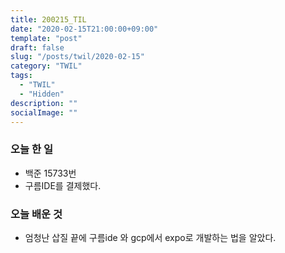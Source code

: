 ```yaml
---
title: 200215_TIL
date: "2020-02-15T21:00:00+09:00"
template: "post"
draft: false
slug: "/posts/twil/2020-02-15"
category: "TWIL"
tags:
  - "TWIL"
  - "Hidden"
description: ""
socialImage: ""
---
```


### 오늘 한 일

- 백준 15733번
- 구름IDE를 결제했다.
   
### 오늘 배운 것

- 엄청난 삽질 끝에 구름ide 와 gcp에서 expo로 개발하는 법을 알았다.
